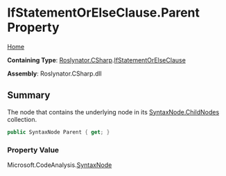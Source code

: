 <a name="_Top"></a>

# IfStatementOrElseClause\.Parent Property

[Home](../../../../README.md#_Top)

**Containing Type**: [Roslynator.CSharp](../../README.md#_Top)\.[IfStatementOrElseClause](../README.md#_Top)

**Assembly**: Roslynator\.CSharp\.dll

## Summary

The node that contains the underlying node in its [SyntaxNode.ChildNodes](https://docs.microsoft.com/en-us/dotnet/api/microsoft.codeanalysis.syntaxnode.childnodes) collection\.

```csharp
public SyntaxNode Parent { get; }
```

### Property Value

Microsoft\.CodeAnalysis\.[SyntaxNode](https://docs.microsoft.com/en-us/dotnet/api/microsoft.codeanalysis.syntaxnode)

